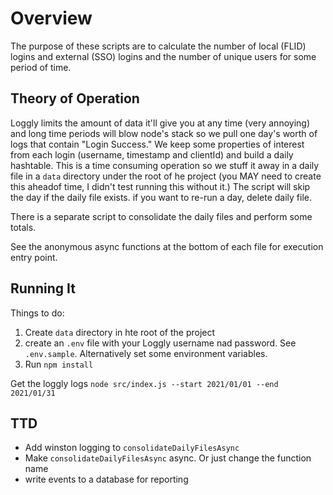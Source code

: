# Overview

The purpose of these scripts are to calculate the number of local (FLID) logins and external (SSO) logins and the number of unique users for some period of time.

## Theory of Operation
Loggly limits the amount of data it'll give you at any time (very annoying) and long time periods will blow node's stack so we pull one day's worth of logs that contain "Login Success."  We keep some properties of interest from each login (username, timestamp and clientId) and build a daily hashtable.  This is a time consuming operation so we stuff it away in a daily file in a `data` directory under the root of he project (you MAY need to create this aheadof time, I didn't test running this without it.)  The script will skip the day if the daily file exists.  if you want to re-run a day, delete daily file.

There is a separate script to consolidate the daily files and perform some totals.

See the anonymous async functions at the bottom of each file for execution entry point.

## Running It
Things to do:
1. Create `data` directory in hte root of the project
1. create an `.env` file with your Loggly username nad password.  See `.env.sample`.  Alternatively set some environment variables.
1. Run `npm install`

Get the loggly logs
`node src/index.js --start 2021/01/01 --end 2021/01/31`

## TTD
- Add winston logging to `consolidateDailyFilesAsync`
- Make `consolidateDailyFilesAsync` async. Or just change the function name
- write events to a database for reporting

